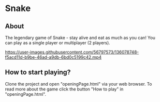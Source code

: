 Snake
=======

About
-------
The legendary game of Snake - stay alive and eat as much as you can!
You can play as a single player or multiplayer (2 players).


https://user-images.githubusercontent.com/56797573/136078748-f5acd11d-b9be-46ad-a9db-6bd0c5199c42.mp4


How to start playing?
-----------
Clone the project and open "openingPage.html" via your web browser.
To read more about the game click the button "How to play" in "openingPage.html".

